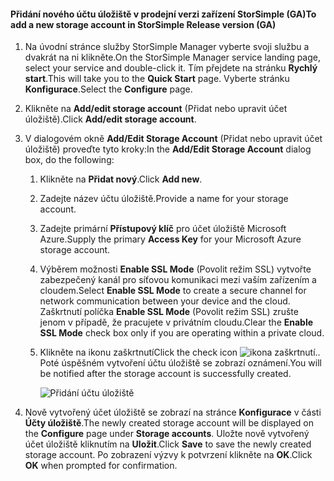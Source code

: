 <!--author=SharS last changed: 9/17/15-->

#### <a name="to-add-a-new-storage-account-in-storsimple-release-version-ga"></a><span data-ttu-id="dfc71-101">Přidání nového účtu úložiště v prodejní verzi zařízení StorSimple (GA)</span><span class="sxs-lookup"><span data-stu-id="dfc71-101">To add a new storage account in StorSimple Release version (GA)</span></span>
1. <span data-ttu-id="dfc71-102">Na úvodní stránce služby StorSimple Manager vyberte svoji službu a dvakrát na ni klikněte.</span><span class="sxs-lookup"><span data-stu-id="dfc71-102">On the StorSimple Manager service landing page, select your service and double-click it.</span></span> <span data-ttu-id="dfc71-103">Tím přejdete na stránku **Rychlý start**.</span><span class="sxs-lookup"><span data-stu-id="dfc71-103">This will take you to the **Quick Start** page.</span></span> <span data-ttu-id="dfc71-104">Vyberte stránku **Konfigurace**.</span><span class="sxs-lookup"><span data-stu-id="dfc71-104">Select the **Configure** page.</span></span>
2. <span data-ttu-id="dfc71-105">Klikněte na **Add/edit storage account** (Přidat nebo upravit účet úložiště).</span><span class="sxs-lookup"><span data-stu-id="dfc71-105">Click **Add/edit storage account**.</span></span>
3. <span data-ttu-id="dfc71-106">V dialogovém okně **Add/Edit Storage Account** (Přidat nebo upravit účet úložiště) proveďte tyto kroky:</span><span class="sxs-lookup"><span data-stu-id="dfc71-106">In the **Add/Edit Storage Account** dialog box, do the following:</span></span>
   
   1. <span data-ttu-id="dfc71-107">Klikněte na **Přidat nový**.</span><span class="sxs-lookup"><span data-stu-id="dfc71-107">Click **Add new**.</span></span>
   2. <span data-ttu-id="dfc71-108">Zadejte název účtu úložiště.</span><span class="sxs-lookup"><span data-stu-id="dfc71-108">Provide a name for your storage account.</span></span>
   3. <span data-ttu-id="dfc71-109">Zadejte primární **Přístupový klíč** pro účet úložiště Microsoft Azure.</span><span class="sxs-lookup"><span data-stu-id="dfc71-109">Supply the primary **Access Key** for your Microsoft Azure storage account.</span></span>
   4. <span data-ttu-id="dfc71-110">Výběrem možnosti **Enable SSL Mode** (Povolit režim SSL) vytvořte zabezpečený kanál pro síťovou komunikaci mezi vaším zařízením a cloudem.</span><span class="sxs-lookup"><span data-stu-id="dfc71-110">Select **Enable SSL Mode** to create a secure channel for network communication between your device and the cloud.</span></span> <span data-ttu-id="dfc71-111">Zaškrtnutí políčka **Enable SSL Mode** (Povolit režim SSL) zrušte jenom v případě, že pracujete v privátním cloudu.</span><span class="sxs-lookup"><span data-stu-id="dfc71-111">Clear the **Enable SSL Mode** check box only if you are operating within a private cloud.</span></span>
   5. <span data-ttu-id="dfc71-112">Klikněte na ikonu zaškrtnutí</span><span class="sxs-lookup"><span data-stu-id="dfc71-112">Click the check icon</span></span> ![ikona zaškrtnutí](./media/storsimple-configure-new-storage-account/HCS_CheckIcon-include.png)<span data-ttu-id="dfc71-114">.</span><span class="sxs-lookup"><span data-stu-id="dfc71-114">.</span></span> <span data-ttu-id="dfc71-115">Poté úspěšném vytvoření účtu úložiště se zobrazí oznámení.</span><span class="sxs-lookup"><span data-stu-id="dfc71-115">You will be notified after the storage account is successfully created.</span></span>
      
      ![Přidání účtu úložiště](./media/storsimple-configure-new-storage-account/HCS_AddStorageAccount-include.png)
4. <span data-ttu-id="dfc71-117">Nově vytvořený účet úložiště se zobrazí na stránce **Konfigurace** v části **Účty úložiště**.</span><span class="sxs-lookup"><span data-stu-id="dfc71-117">The newly created storage account will be displayed on the **Configure** page under **Storage accounts**.</span></span> <span data-ttu-id="dfc71-118">Uložte nově vytvořený účet úložiště kliknutím na **Uložit**.</span><span class="sxs-lookup"><span data-stu-id="dfc71-118">Click **Save** to save the newly created storage account.</span></span> <span data-ttu-id="dfc71-119">Po zobrazení výzvy k potvrzení klikněte na **OK**.</span><span class="sxs-lookup"><span data-stu-id="dfc71-119">Click **OK** when prompted for confirmation.</span></span>

